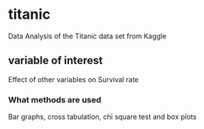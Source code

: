 # titanic
Data Analysis of the Titanic data set from Kaggle
<h2>variable of interest</h2>
Effect of other variables on Survival rate
<h3>What methods are used</h3>
Bar graphs, cross tabulation, chi square test and box plots
